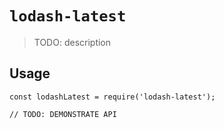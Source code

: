 # `lodash-latest`

> TODO: description

## Usage

```
const lodashLatest = require('lodash-latest');

// TODO: DEMONSTRATE API
```
